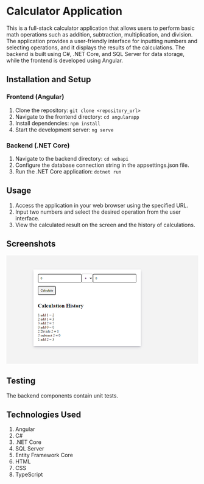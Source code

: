 # Calculator Application

This is a full-stack calculator application that allows users to perform basic math operations such as addition, subtraction, multiplication, and division. The application provides a user-friendly interface for inputting numbers and selecting operations, and it displays the results of the calculations. The backend is built using C#, .NET Core, and SQL Server for data storage, while the frontend is developed using Angular.

## Installation and Setup

### Frontend (Angular)

1. Clone the repository: `git clone <repository_url>`
2. Navigate to the frontend directory: `cd angularapp`
3. Install dependencies: `npm install`
4. Start the development server: `ng serve`

### Backend (.NET Core)

1. Navigate to the backend directory: `cd webapi`
2. Configure the database connection string in the appsettings.json file.
3. Run the .NET Core application: `dotnet run`

## Usage

1. Access the application in your web browser using the specified URL.
2. Input two numbers and select the desired operation from the user interface.
3. View the calculated result on the screen and the history of calculations.

## Screenshots

![Calculator Application Screenshot](./screenshot.png)

## Testing

The backend components contain unit tests.

## Technologies Used
1. Angular
2. C#
3. .NET Core
4. SQL Server
5. Entity Framework Core
6. HTML
7. CSS
8. TypeScript

